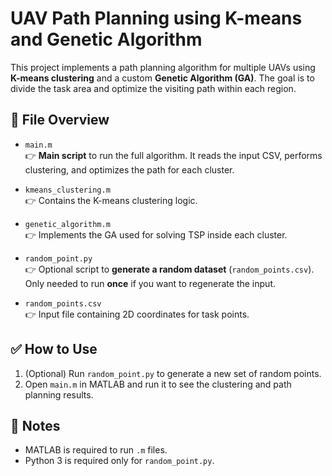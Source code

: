 # UAV Path Planning using K-means and Genetic Algorithm

This project implements a path planning algorithm for multiple UAVs using **K-means clustering** and a custom **Genetic Algorithm (GA)**. The goal is to divide the task area and optimize the visiting path within each region.

## 🧩 File Overview

- `main.m`  
  👉 **Main script** to run the full algorithm. It reads the input CSV, performs clustering, and optimizes the path for each cluster.

- `kmeans_clustering.m`  
  👉 Contains the K-means clustering logic.

- `genetic_algorithm.m`  
  👉 Implements the GA used for solving TSP inside each cluster.

- `random_point.py`  
  👉 Optional script to **generate a random dataset** (`random_points.csv`). Only needed to run **once** if you want to regenerate the input.

- `random_points.csv`  
  👉 Input file containing 2D coordinates for task points.

## ✅ How to Use

1. (Optional) Run `random_point.py` to generate a new set of random points.  
2. Open `main.m` in MATLAB and run it to see the clustering and path planning results.

## 📌 Notes

- MATLAB is required to run `.m` files.
- Python 3 is required only for `random_point.py`.
